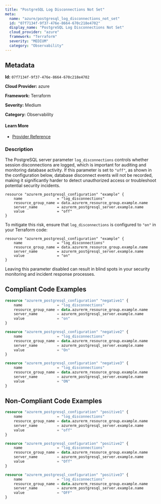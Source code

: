 ```yaml
---
title: "PostgreSQL Log Disconnections Not Set"
meta:
  name: "azure/postgresql_log_disconnections_not_set"
  id: "07f7134f-9f37-476e-8664-670c218e4702"
  display_name: "PostgreSQL Log Disconnections Not Set"
  cloud_provider: "azure"
  framework: "Terraform"
  severity: "MEDIUM"
  category: "Observability"
---
```

## Metadata

**Id:** `07f7134f-9f37-476e-8664-670c218e4702`

**Cloud Provider:** azure

**Framework:** Terraform

**Severity:** Medium

**Category:** Observability

#### Learn More

 - [Provider Reference](https://registry.terraform.io/providers/hashicorp/azurerm/latest/docs/resources/postgresql_configuration)

### Description

 The PostgreSQL server parameter `log_disconnections` controls whether session disconnections are logged, which is important for auditing and monitoring database activity. If this parameter is set to `"off"`, as shown in the configuration below, database disconnect events will not be recorded, making it significantly harder to detect unauthorized access or troubleshoot potential security incidents.

```
resource "azurerm_postgresql_configuration" "example" {
    name                = "log_disconnections"
    resource_group_name = data.azurerm_resource_group.example.name
    server_name         = azurerm_postgresql_server.example.name
    value               = "off"
}
```

To mitigate this risk, ensure that `log_disconnections` is configured to `"on"` in your Terraform code:

```
resource "azurerm_postgresql_configuration" "example" {
    name                = "log_disconnections"
    resource_group_name = data.azurerm_resource_group.example.name
    server_name         = azurerm_postgresql_server.example.name
    value               = "on"
}
```

Leaving this parameter disabled can result in blind spots in your security monitoring and incident response processes.


## Compliant Code Examples
```terraform
resource "azurerm_postgresql_configuration" "negative1" {
    name                = "log_disconnections"
    resource_group_name = data.azurerm_resource_group.example.name
    server_name         = azurerm_postgresql_server.example.name
    value               = "on"
}

resource "azurerm_postgresql_configuration" "negative2" {
    name                = "log_disconnections"
    resource_group_name = data.azurerm_resource_group.example.name
    server_name         = azurerm_postgresql_server.example.name
    value               = "On"
}

resource "azurerm_postgresql_configuration" "negative3" {
    name                = "log_disconnections"
    resource_group_name = data.azurerm_resource_group.example.name
    server_name         = azurerm_postgresql_server.example.name
    value               = "ON"
}
```
## Non-Compliant Code Examples
```terraform
resource "azurerm_postgresql_configuration" "positive1" {
    name                = "log_disconnections"
    resource_group_name = data.azurerm_resource_group.example.name
    server_name         = azurerm_postgresql_server.example.name
    value               = "off"
}

resource "azurerm_postgresql_configuration" "positive2" {
    name                = "log_disconnections"
    resource_group_name = data.azurerm_resource_group.example.name
    server_name         = azurerm_postgresql_server.example.name
    value               = "Off"
}

resource "azurerm_postgresql_configuration" "positive3" {
    name                = "log_disconnections"
    resource_group_name = data.azurerm_resource_group.example.name
    server_name         = azurerm_postgresql_server.example.name
    value               = "OFF"
}
```